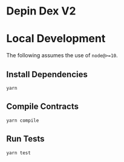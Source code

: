 # Depin Dex V2

# Local Development

The following assumes the use of `node@>=10`.

## Install Dependencies

`yarn`

## Compile Contracts

`yarn compile`

## Run Tests

`yarn test`
